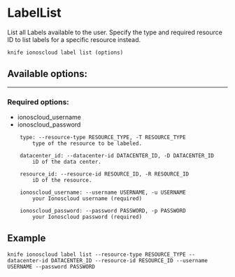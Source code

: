 # LabelList

List all Labels available to the user. Specify the type and required resource ID to list labels for a specific resource instead.

    knife ionoscloud label list (options)


## Available options:
---

### Required options:
* ionoscloud_username
* ionoscloud_password

```
    type: --resource-type RESOURCE_TYPE, -T RESOURCE_TYPE
        type of the resource to be labeled.

    datacenter_id: --datacenter-id DATACENTER_ID, -D DATACENTER_ID
        iD of the data center.

    resource_id: --resource-id RESOURCE_ID, -R RESOURCE_ID
        iD of the resource.

    ionoscloud_username: --username USERNAME, -u USERNAME
        your Ionoscloud username (required)

    ionoscloud_password: --password PASSWORD, -p PASSWORD
        your Ionoscloud password (required)

```

## Example

    knife ionoscloud label list --resource-type RESOURCE_TYPE --datacenter-id DATACENTER_ID --resource-id RESOURCE_ID --username USERNAME --password PASSWORD
